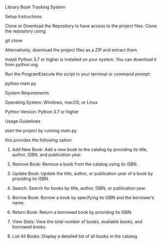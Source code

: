 Library Book Tracking System

Setup Instructions

Clone or Download the Repository to have access to the project files. Clone the repository using:

git clone <repository-url>

Alternatively, download the project files as a ZIP and extract them.

Install Python 3.7 or higher is installed on your system. You can download it from python.org.


Run the ProgramExecute the script in your terminal or command prompt:

python main.py


System Requirements

Operating System: Windows, macOS, or Linux

Python Version: Python 3.7 or higher

Usage Guidelines

start the project by running main.py

this provides the following option 

1. Add New Book: Add a new book to the catalog by providing its title, author, ISBN, and publication year.

2. Remove Book: Remove a book from the catalog using its ISBN.

3. Update Book: Update the title, author, or publication year of a book by providing its ISBN.

4. Search: Search for books by title, author, ISBN, or publication year.

5. Borrow Book: Borrow a book by specifying its ISBN and the borrower’s name.

6. Return Book: Return a borrowed book by providing its ISBN.

7. View Stats: View the total number of books, available books, and borrowed books.

8. List All Books: Display a detailed list of all books in the catalog.